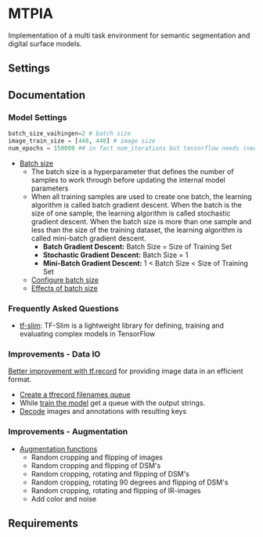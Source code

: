 # MTPIA

Implementation of a multi task environment for semantic segmentation and digital surface models.

## Settings

## Documentation

### Model Settings

```Python
batch_size_vaihingen=2 # batch size
image_train_size = [448, 448] # image size
num_epochs = 150000 ## in fact num_iterations but tensorflow needs (needed) num_epochs
```

- [Batch size](https://machinelearningmastery.com/difference-between-a-batch-and-an-epoch/)
  - The batch size is a hyperparameter that defines the number of samples to work through before updating the internal model parameters
  - When all training samples are used to create one batch, the learning algorithm is called batch gradient descent. When the batch is the size of one sample, the learning algorithm is called stochastic gradient descent. When the batch size is more than one sample and less than the size of the training dataset, the learning algorithm is called mini-batch gradient descent.
    - **Batch Gradient Descent:** Batch Size = Size of Training Set
    - **Stochastic Gradient Descent:** Batch Size = 1
    - **Mini-Batch Gradient Descent:** 1 < Batch Size < Size of Training Set
  - [Configure batch size](https://machinelearningmastery.com/gentle-introduction-mini-batch-gradient-descent-configure-batch-size/)
  - [Effects of batch size](https://machinelearningmastery.com/how-to-control-the-speed-and-stability-of-training-neural-networks-with-gradient-descent-batch-size/)

### Frequently Asked Questions

- [tf-slim](https://github.com/google-research/tf-slim): TF-Slim is a lightweight library for defining, training and evaluating complex models in TensorFlow

### Improvements - Data IO

[Better improvement with tf.record](source\tf_records_vaihingen.py) for providing image data in an efficient format.

- [Create a tfrecord filenames queue](https://www.tensorflow.org/tutorials/load_data/tfrecord)
- While [train the model](source\train_vaihingen_FOR_dsm.py) get a queue with the output strings.
- [Decode](source\tf_records_vaihingen.py) images and annotations with resulting keys

### Improvements - Augmentation

- [Augmentation functions](source\augmentation.py)
  - Random cropping and flipping of images
  - Random cropping and flipping of DSM's
  - Random cropping, rotating and flipping of DSM's
  - Random cropping, rotating 90 degrees and flipping of DSM's
  - Random cropping, rotating and flipping of IR-images
  - Add color and noise

## Requirements
